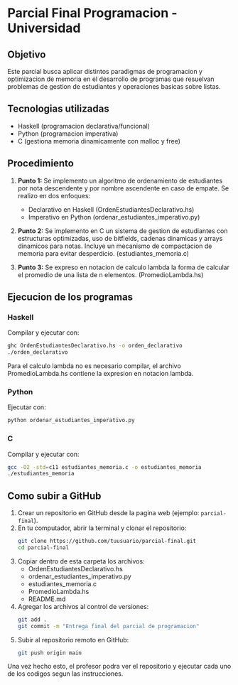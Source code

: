 # Parcial Final Programacion - Universidad

## Objetivo
Este parcial busca aplicar distintos paradigmas de programacion y optimizacion de memoria en el desarrollo de programas que resuelvan problemas de gestion de estudiantes y operaciones basicas sobre listas.

## Tecnologias utilizadas
- Haskell (programacion declarativa/funcional)
- Python (programacion imperativa)
- C (gestiona memoria dinamicamente con malloc y free)

## Procedimiento
1. **Punto 1:** Se implemento un algoritmo de ordenamiento de estudiantes por nota descendente y por nombre ascendente en caso de empate. Se realizo en dos enfoques:
   - Declarativo en Haskell (OrdenEstudiantesDeclarativo.hs)
   - Imperativo en Python (ordenar_estudiantes_imperativo.py)

2. **Punto 2:** Se implemento en C un sistema de gestion de estudiantes con estructuras optimizadas, uso de bitfields, cadenas dinamicas y arrays dinamicos para notas. Incluye un mecanismo de compactacion de memoria para evitar desperdicio. (estudiantes_memoria.c)

3. **Punto 3:** Se expreso en notacion de calculo lambda la forma de calcular el promedio de una lista de n elementos. (PromedioLambda.hs)

## Ejecucion de los programas

### Haskell
Compilar y ejecutar con:
```bash
ghc OrdenEstudiantesDeclarativo.hs -o orden_declarativo
./orden_declarativo
```

Para el calculo lambda no es necesario compilar, el archivo PromedioLambda.hs contiene la expresion en notacion lambda.

### Python
Ejecutar con:
```bash
python ordenar_estudiantes_imperativo.py
```

### C
Compilar y ejecutar con:
```bash
gcc -O2 -std=c11 estudiantes_memoria.c -o estudiantes_memoria
./estudiantes_memoria
```

## Como subir a GitHub

1. Crear un repositorio en GitHub desde la pagina web (ejemplo: `parcial-final`).
2. En tu computador, abrir la terminal y clonar el repositorio:
   ```bash
   git clone https://github.com/tuusuario/parcial-final.git
   cd parcial-final
   ```
3. Copiar dentro de esta carpeta los archivos:
   - OrdenEstudiantesDeclarativo.hs
   - ordenar_estudiantes_imperativo.py
   - estudiantes_memoria.c
   - PromedioLambda.hs
   - README.md
4. Agregar los archivos al control de versiones:
   ```bash
   git add .
   git commit -m "Entrega final del parcial de programacion"
   ```
5. Subir al repositorio remoto en GitHub:
   ```bash
   git push origin main
   ```

Una vez hecho esto, el profesor podra ver el repositorio y ejecutar cada uno de los codigos segun las instrucciones.
